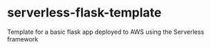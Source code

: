 # serverless-flask-template
Template for a basic flask app deployed to AWS using the Serverless framework
